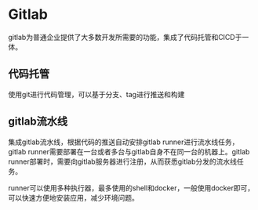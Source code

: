 # Gitlab
gitlab为普通企业提供了大多数开发所需要的功能，集成了代码托管和CICD于一体。

## 代码托管
使用git进行代码管理，可以基于分支、tag进行推送和构建

## gitlab流水线
集成gitlab流水线，根据代码的推送自动安排gitlab runner进行流水线任务，gitlab runner需要部署在一台或者多台与gitlab自身不在同一台的机器上。gitlab runner部署时，需要向gitlab服务器进行注册，从而获悉gitlab分发的流水线任务。

runner可以使用多种执行器，最多使用的shell和docker，一般使用docker即可，可以快速方便地安装应用，减少环境问题。
